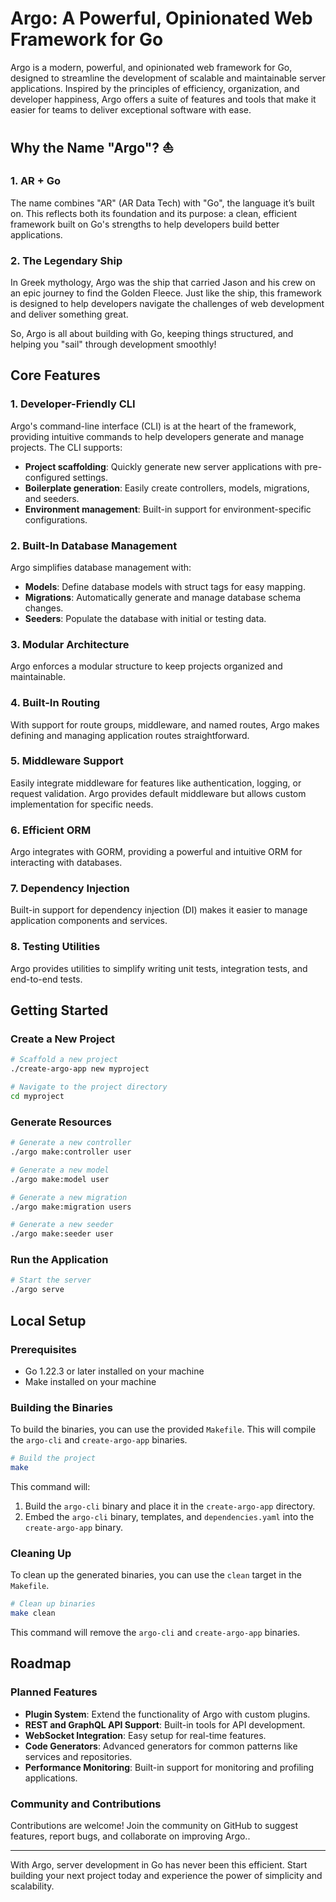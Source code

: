 # Argo: A Powerful, Opinionated Web Framework for Go

Argo is a modern, powerful, and opinionated web framework for Go, designed to streamline the development of scalable and maintainable server applications. Inspired by the principles of efficiency, organization, and developer happiness, Argo offers a suite of features and tools that make it easier for teams to deliver exceptional software with ease.

## Why the Name "Argo"? ⛵

### 1. **AR + Go**

The name combines "AR" (AR Data Tech) with "Go", the language it’s built on. This reflects both its foundation and its purpose: a clean, efficient framework built on Go's strengths to help developers build better applications.

### 2. **The Legendary Ship**

In Greek mythology, Argo was the ship that carried Jason and his crew on an epic journey to find the Golden Fleece. Just like the ship, this framework is designed to help developers navigate the challenges of web development and deliver something great.

So, Argo is all about building with Go, keeping things structured, and helping you "sail" through development smoothly!

## Core Features

### 1. **Developer-Friendly CLI**

Argo's command-line interface (CLI) is at the heart of the framework, providing intuitive commands to help developers generate and manage projects. The CLI supports:

- **Project scaffolding**: Quickly generate new server applications with pre-configured settings.
- **Boilerplate generation**: Easily create controllers, models, migrations, and seeders.
- **Environment management**: Built-in support for environment-specific configurations.

### 2. **Built-In Database Management**

Argo simplifies database management with:

- **Models**: Define database models with struct tags for easy mapping.
- **Migrations**: Automatically generate and manage database schema changes.
- **Seeders**: Populate the database with initial or testing data.

### 3. **Modular Architecture**

Argo enforces a modular structure to keep projects organized and maintainable.

### 4. **Built-In Routing**

With support for route groups, middleware, and named routes, Argo makes defining and managing application routes straightforward.

### 5. **Middleware Support**

Easily integrate middleware for features like authentication, logging, or request validation. Argo provides default middleware but allows custom implementation for specific needs.

### 6. **Efficient ORM**

Argo integrates with GORM, providing a powerful and intuitive ORM for interacting with databases.

### 7. **Dependency Injection**

Built-in support for dependency injection (DI) makes it easier to manage application components and services.

### 8. **Testing Utilities**

Argo provides utilities to simplify writing unit tests, integration tests, and end-to-end tests.

## Getting Started

### Create a New Project

```bash
# Scaffold a new project
./create-argo-app new myproject

# Navigate to the project directory
cd myproject
```

### Generate Resources

```bash
# Generate a new controller
./argo make:controller user

# Generate a new model
./argo make:model user

# Generate a new migration
./argo make:migration users

# Generate a new seeder
./argo make:seeder user
```

### Run the Application

```bash
# Start the server
./argo serve
```

## Local Setup

### Prerequisites

- Go 1.22.3 or later installed on your machine
- Make installed on your machine

### Building the Binaries

To build the binaries, you can use the provided `Makefile`. This will compile the `argo-cli` and `create-argo-app` binaries.

```bash
# Build the project
make
```

This command will:
1. Build the `argo-cli` binary and place it in the `create-argo-app` directory.
2. Embed the `argo-cli` binary, templates, and `dependencies.yaml` into the `create-argo-app` binary.

### Cleaning Up

To clean up the generated binaries, you can use the `clean` target in the `Makefile`.

```bash
# Clean up binaries
make clean
```

This command will remove the `argo-cli` and `create-argo-app` binaries.

## Roadmap

### Planned Features

- **Plugin System**: Extend the functionality of Argo with custom plugins.
- **REST and GraphQL API Support**: Built-in tools for API development.
- **WebSocket Integration**: Easy setup for real-time features.
- **Code Generators**: Advanced generators for common patterns like services and repositories.
- **Performance Monitoring**: Built-in support for monitoring and profiling applications.

### Community and Contributions

Contributions are welcome! Join the community on GitHub to suggest features, report bugs, and collaborate on improving Argo..

---

With Argo, server development in Go has never been this efficient. Start building your next project today and experience the power of simplicity and scalability.

